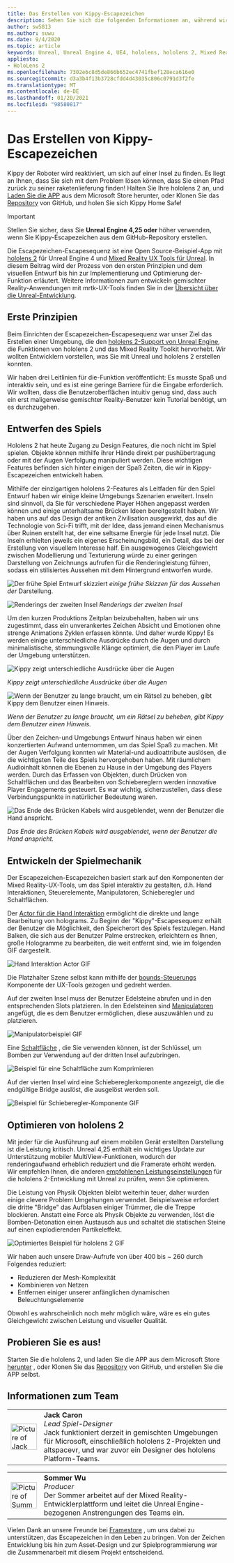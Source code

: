```yaml
---
title: Das Erstellen von Kippy-Escapezeichen
description: Sehen Sie sich die folgenden Informationen an, während wir die Erstellung der "Kippy"-Escapezeichen Mixed Reality-Anwendung für hololens 2 in der Unreal Engine erkunden.
author: sw5813
ms.author: suwu
ms.date: 9/4/2020
ms.topic: article
keywords: Unreal, Unreal Engine 4, UE4, hololens, hololens 2, Mixed Reality, bereitstellen auf Geräten, PCs, Dokumentationen, Mixed Reality-Headset, Windows Mixed Reality-Headset, Virtual Reality-Headset
appliesto:
- HoloLens 2
ms.openlocfilehash: 7302e6c8d5de866b652ec4741fbef128eca616e0
ms.sourcegitcommit: d3a3b4f13b3728cfdd4d43035c806c0791d3f2fe
ms.translationtype: MT
ms.contentlocale: de-DE
ms.lasthandoff: 01/20/2021
ms.locfileid: "98580817"
---
```

# <a name="the-making-of-kippys-escape"></a>Das Erstellen von Kippy-Escapezeichen

Kippy der Roboter wird reaktiviert, um sich auf einer Insel zu finden. Es liegt an Ihnen, dass Sie sich mit dem Problem lösen können, dass Sie einen Pfad zurück zu seiner raketenlieferung finden! Halten Sie Ihre hololens 2 an, und [Laden Sie die APP](https://www.microsoft.com/p/kippys-escape/9nbd7gl86vkd) aus dem Microsoft Store herunter, oder Klonen Sie das [Repository](https://github.com/microsoft/MixedReality-Unreal-KippysEscape) von GitHub, und holen Sie sich Kippy Home Safe!  

> [!IMPORTANT]
> Stellen Sie sicher, dass Sie **Unreal Engine 4,25 oder** höher verwenden, wenn Sie Kippy-Escapezeichen aus dem GitHub-Repository erstellen.

Die Escapezeichen-Escapesequenz ist eine Open Source-Beispiel-App mit [hololens 2](/hololens/hololens2-hardware) für Unreal Engine 4 und [Mixed Reality UX Tools für Unreal](https://github.com/microsoft/MixedReality-UXTools-Unreal). In diesem Beitrag wird der Prozess von den ersten Prinzipien und dem visuellen Entwurf bis hin zur Implementierung und Optimierung der-Funktion erläutert. Weitere Informationen zum entwickeln gemischter Reality-Anwendungen mit mrtk-UX-Tools finden Sie in der [Übersicht über die Unreal-Entwicklung](unreal-development-overview.md).

## <a name="first-principles"></a>Erste Prinzipien 

Beim Einrichten der Escapezeichen-Escapesequenz war unser Ziel das Erstellen einer Umgebung, die den [hololens 2-Support von Unreal Engine](https://docs.unrealengine.com/Platforms/AR/HoloLens2/index.html), die Funktionen von hololens 2 und das Mixed Reality Toolkit hervorhebt. Wir wollten Entwicklern vorstellen, was Sie mit Unreal und hololens 2 erstellen konnten.  

Wir haben drei Leitlinien für die-Funktion veröffentlicht: Es musste Spaß und interaktiv sein, und es ist eine geringe Barriere für die Eingabe erforderlich. Wir wollten, dass die Benutzeroberflächen intuitiv genug sind, dass auch ein erst maligerweise gemischter Reality-Benutzer kein Tutorial benötigt, um es durchzugehen.  

## <a name="designing-the-game"></a>Entwerfen des Spiels 

Hololens 2 hat heute Zugang zu Design Features, die noch nicht im Spiel spielen. Objekte können mithilfe ihrer Hände direkt per pushübertragung oder mit der Augen Verfolgung manipuliert werden. Diese wichtigen Features befinden sich hinter einigen der Spaß Zeiten, die wir in Kippy-Escapezeichen entwickelt haben.  

Mithilfe der einzigartigen hololens 2-Features als Leitfaden für den Spiel Entwurf haben wir einige kleine Umgebungs Szenarien erweitert. Inseln sind sinnvoll, da Sie für verschiedene Player Höhen angepasst werden können und einige unterhaltsame Brücken Ideen bereitgestellt haben. Wir haben uns auf das Design der antiken Zivilisation ausgewirkt, das auf die Technologie von Sci-Fi trifft, mit der Idee, dass jemand einen Mechanismus über Ruinen erstellt hat, der eine seltsame Energie für jede Insel nutzt. Die Inseln erhielten jeweils ein eigenes Erscheinungsbild, ein Detail, das bei der Erstellung von visuellem Interesse half. Ein ausgewogenes Gleichgewicht zwischen Modellierung und Texturierung würde zu einer geringen Darstellung von Zeichnungs aufrufen für die Renderingleistung führen, sodass ein stilisiertes Aussehen mit dem Hintergrund entworfen wurde. 

![Der frühe Spiel Entwurf skizziert ](images/kippys-escape/kippys-escape-img-01.png)
 *einige frühe Skizzen für das Aussehen der* Darstellung.

![Renderings der zweiten Insel ](images/kippys-escape/kippys-escape-img-02.png)
 *Renderings der zweiten Insel*

Um den kurzen Produktions Zeitplan beizubehalten, haben wir uns zugestimmt, dass ein unverankertes Zeichen Absicht und Emotionen ohne strenge Animations Zyklen erfassen könnte. Und daher wurde Kippy! Es werden einige unterschiedliche Ausdrücke durch die Augen und durch minimalistische, stimmungsvolle Klänge optimiert, die den Player im Laufe der Umgebung unterstützen. 

![Kippy zeigt unterschiedliche Ausdrücke über die Augen](images/kippys-escape/kippys-escape-img-03.gif)

*Kippy zeigt unterschiedliche Ausdrücke über die Augen*

![Wenn der Benutzer zu lange braucht, um ein Rätsel zu beheben, gibt Kippy dem Benutzer einen Hinweis.](images/kippys-escape/kippys-escape-img-04.gif)

*Wenn der Benutzer zu lange braucht, um ein Rätsel zu beheben, gibt Kippy dem Benutzer einen Hinweis.*

Über den Zeichen-und Umgebungs Entwurf hinaus haben wir einen konzertierten Aufwand unternommen, um das Spiel Spaß zu machen. Mit der Augen Verfolgung konnten wir Material-und audioattribute auslösen, die die wichtigsten Teile des Spiels hervorgehoben haben. Mit räumlichem Audioinhalt können die Ebenen zu Hause in der Umgebung des Players werden. Durch das Erfassen von Objekten, durch Drücken von Schaltflächen und das Bearbeiten von Schiebereglern werden innovative Player Engagements gesteuert. Es war wichtig, sicherzustellen, dass diese Verbindungspunkte in natürlicher Bedeutung waren. 

![Das Ende des Brücken Kabels wird ausgeblendet, wenn der Benutzer die Hand anspricht.](images/kippys-escape/kippys-escape-img-05.gif)

*Das Ende des Brücken Kabels wird ausgeblendet, wenn der Benutzer die Hand anspricht.*

## <a name="building-the-game-mechanics"></a>Entwickeln der Spielmechanik 

Der Escapezeichen-Escapezeichen basiert stark auf den Komponenten der Mixed Reality-UX-Tools, um das Spiel interaktiv zu gestalten, d.h. Hand Interaktionen, Steuerelemente, Manipulatoren, Schieberegler und Schaltflächen.   

Der [Actor für die Hand Interaktion](https://microsoft.github.io/MixedReality-UXTools-Unreal/version/public/0.9.x/Docs/HandInteraction.html) ermöglicht die direkte und lange Bearbeitung von holograms. Zu Beginn der "Kippy"-Escapesequenz erhält der Benutzer die Möglichkeit, den Speicherort des Spiels festzulegen. Hand Balken, die sich aus der Benutzer Palme erstrecken, erleichtern es Ihnen, große Hologramme zu bearbeiten, die weit entfernt sind, wie im folgenden GIF dargestellt.  

![Hand Interaktion Actor GIF](images/kippys-escape/kippys-escape-img-06.gif)

Die Platzhalter Szene selbst kann mithilfe der [bounds-Steuerungs](https://microsoft.github.io/MixedReality-UXTools-Unreal/version/public/0.9.x/Docs/BoundsControl.html) Komponente der UX-Tools gezogen und gedreht werden.  

Auf der zweiten Insel muss der Benutzer Edelsteine abrufen und in den entsprechenden Slots platzieren. In den Edelsteinen sind [Manipulatoren](https://microsoft.github.io/MixedReality-UXTools-Unreal/version/public/0.9.x/Docs/Manipulator.html) angefügt, die es dem Benutzer ermöglichen, diese auszuwählen und zu platzieren. 

![Manipulatorbeispiel GIF](images/kippys-escape/kippys-escape-img-07.gif)

Eine [Schaltfläche](https://microsoft.github.io/MixedReality-UXTools-Unreal/version/public/0.9.x/Docs/PressableButton.html) , die Sie verwenden können, ist der Schlüssel, um Bomben zur Verwendung auf der dritten Insel aufzubringen.  

![Beispiel für eine Schaltfläche zum Komprimieren](images/kippys-escape/kippys-escape-img-08.gif)

Auf [](https://microsoft.github.io/MixedReality-UXTools-Unreal/version/public/0.9.x/Docs/PinchSlider.html) der vierten Insel wird eine Schiebereglerkomponente angezeigt, die die endgültige Bridge auslöst, die ausgelöst werden soll.  

![Beispiel für Schieberegler-Komponente GIF](images/kippys-escape/kippys-escape-img-09.gif) 

## <a name="optimizing-for-hololens-2"></a>Optimieren von hololens 2 

Mit jeder für die Ausführung auf einem mobilen Gerät erstellten Darstellung ist die Leistung kritisch. Unreal 4,25 enthält ein wichtiges Update zur Unterstützung mobiler MultiView-Funktionen, wodurch der renderingaufwand erheblich reduziert und die Framerate erhöht werden. Wir empfehlen Ihnen, die anderen [empfohlenen Leistungseinstellungen](performance-recommendations-for-unreal.md) für die hololens 2-Entwicklung mit Unreal zu prüfen, wenn Sie optimieren.  

Die Leistung von Physik Objekten bleibt weiterhin teuer, daher wurden einige clevere Problem Umgehungen verwendet. Beispielsweise erfordert die dritte "Bridge" das Aufblasen einiger Trümmer, die die Treppe blockieren. Anstatt eine Force als Physik Objekte zu verwenden, löst die Bomben-Detonation einen Austausch aus und schaltet die statischen Steine auf einen explodierenden Partikeleffekt. 

![Optimiertes Beispiel für hololens 2 GIF](images/kippys-escape/kippys-escape-img-10.gif) 

Wir haben auch unsere Draw-Aufrufe von über 400 bis ~ 260 durch Folgendes reduziert: 
* Reduzieren der Mesh-Komplexität
* Kombinieren von Netzen
* Entfernen einiger unserer anfänglichen dynamischen Beleuchtungselemente

Obwohl es wahrscheinlich noch mehr möglich wäre, wäre es ein gutes Gleichgewicht zwischen Leistung und visueller Qualität.  

## <a name="try-it-out"></a>Probieren Sie es aus! 

Starten Sie die hololens 2, und laden Sie die APP aus dem Microsoft Store [herunter](https://www.microsoft.com/p/kippys-escape/9nbd7gl86vkd) , oder Klonen Sie das [Repository](https://github.com/microsoft/MixedReality-Unreal-KippysEscape) von GitHub, und erstellen Sie die APP selbst.  

## <a name="about-the-team"></a>Informationen zum Team

<table style="border-collapse:collapse" padding-left="0px">
<tr>
<td style="border-style: none" width="60"><img alt="Picture of Jack Caron" width="60" height="60" src="images/kippys-escape/jack-caron.jpg"></td>
<td style="border-style: none"><b>Jack Caron</b><br><i>Lead Spiel-Designer</i><br>Jack funktioniert derzeit in gemischten Umgebungen für Microsoft, einschließlich hololens 2-Projekten und altspacevr, und war zuvor ein Designer des hololens Platform-Teams.</td>
</tr>
</table>

<table style="border-collapse:collapse" padding-left="0px">
<tr>
<td style="border-style: none" width="60"><img alt="Picture of Summer Wu" width="60" height="60" src="images/kippys-escape/summer-wu.jpg"></td>
<td style="border-style: none"><b>Sommer Wu</b><br><i>Producer</i><br>Der Sommer arbeitet auf der Mixed Reality-Entwicklerplattform und leitet die Unreal Engine-bezogenen Anstrengungen des Teams ein.</td>
</tr>
</table>

Vielen Dank an unsere Freunde bei [Framestore](https://www.framestore.com/) , um uns dabei zu unterstützen, das Escapezeichen in den Leben zu bringen. Von der Zeichen Entwicklung bis hin zum Asset-Design und zur Spielprogrammierung war die Zusammenarbeit mit diesem Projekt entscheidend.